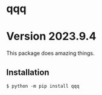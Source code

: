 # qqq
# Version 2023.9.4

This package does amazing things.

## Installation

```shell
$ python -m pip install qqq
```
